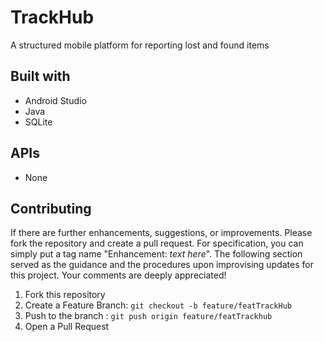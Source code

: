 # TrackHub
A structured mobile platform for reporting lost and found items

## Built with
- Android Studio
- Java
- SQLite

## APIs
- None

## Contributing
If there are further enhancements, suggestions, or improvements. Please fork the repository and create a pull request. For specification, you can simply put a tag name "Enhancement: _text here_". The following section served as the guidance 
and the procedures upon improvising updates for this project. Your comments are deeply appreciated! 
1. Fork this repository
2. Create a Feature Branch: ```git checkout -b feature/featTrackHub```
3. Push to the branch : ```git push origin feature/featTrackhub```
4. Open a Pull Request
